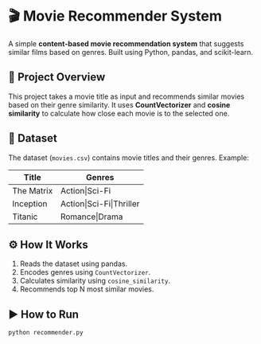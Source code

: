 # 🎬 Movie Recommender System

A simple **content-based movie recommendation system** that suggests similar films based on genres. Built using Python, pandas, and scikit-learn.

## 📌 Project Overview

This project takes a movie title as input and recommends similar movies based on their genre similarity. It uses **CountVectorizer** and **cosine similarity** to calculate how close each movie is to the selected one.

## 📁 Dataset

The dataset (`movies.csv`) contains movie titles and their genres. Example:

| Title            | Genres                  |
|------------------|--------------------------|
| The Matrix       | Action\|Sci-Fi           |
| Inception        | Action\|Sci-Fi\|Thriller |
| Titanic          | Romance\|Drama           |

## ⚙️ How It Works

1. Reads the dataset using pandas.
2. Encodes genres using `CountVectorizer`.
3. Calculates similarity using `cosine_similarity`.
4. Recommends top N most similar movies.

## ▶️ How to Run

```bash
python recommender.py
